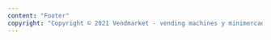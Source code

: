 ```yaml
---
content: "Footer"
copyright: "Copyright © 2021 Vendmarket - vending machines y minimercados"
---
```

